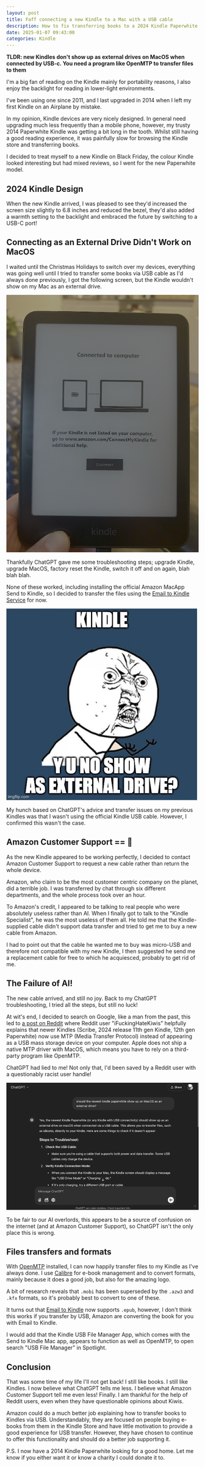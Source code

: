 ```yaml
---
layout: post
title: Faff connecting a new Kindle to a Mac with a USB cable
description: How to fix transferring books to a 2024 Kindle Paperwhite on MacOS with USB-c
date: 2025-01-07 09:43:00
categories: Kindle
---
```

**TLDR: new Kindles don't show up as external drives on MacOS when connected by USB-c. You need a program like OpenMTP to transfer files to them**

I'm a big fan of reading on the Kindle mainly for portability reasons, I also enjoy the backlight for reading in lower-light environments.

I've been using one since 2011, and I last upgraded in 2014 when I left my first Kindle on an Airplane by mistake.

In my opinion, Kindle devices are very nicely designed. In general need upgrading much less frequently than a mobile phone, however, my trusty 2014 Paperwhite Kindle was getting a bit long in the tooth. Whilst still having a good reading experience, it was painfully slow for browsing the Kindle store and transferring books.

I decided to treat myself to a new Kindle on Black Friday, the colour Kindle looked interesting but had mixed reviews, so I went for the new Paperwhite model.

## 2024 Kindle Design

When the new Kindle arrived, I was pleased to see they'd increased the screen size slightly to 6.8 inches and reduced the bezel, they'd also added a warmth setting to the backlight and embraced the future by switching to a USB-C port!

## Connecting as an External Drive Didn't Work on MacOS

I waited until the Christmas Holidays to switch over my devices, everything was going well until I tried to transfer some books via USB cable as I'd always done previously, I got the following screen, but the Kindle wouldn't show on my Mac as an external drive.

![Photo of kindle file transfer screen](/assets/images/posts/kindle-file-transfer.png)

Thankfully ChatGPT gave me some troubleshooting steps; upgrade Kindle, upgrade MacOS, factory reset the Kindle, switch it off and on again, blah blah blah. 

None of these worked, including installing the official Amazon MacApp Send to Kindle, so I decided to transfer the files using the [Email to Kindle Service](https://www.amazon.com/sendtokindle/email) for now.

![Kindle Y U No show as External Drive meme](/assets/images/posts/kindle_y_u_no.jpg)

My hunch based on ChatGPT's advice and transfer issues on my previous Kindles was that I wasn't using the official Kindle USB cable. However, I confirmed this wasn't the case.

## Amazon Customer Support == 💩

As the new Kindle appeared to be working perfectly, I decided to contact Amazon Customer Support to request a new cable rather than return the whole device.

Amazon, who claim to be the most customer centric company on the planet, did a terrible job. I was transferred by chat through six different departments, and the whole process took over an hour.

To Amazon's credit, I appeared to be talking to real people who were absolutely useless rather than AI. When I finally got to talk to the "Kindle Specialist", he was the most useless of them all. He told me that the Kindle-supplied cable didn't support data transfer and tried to get me to buy a new cable from Amazon. 

I had to point out that the cable he wanted me to buy was micro-USB and therefore not compatible with my new Kindle, I then suggested he send me a replacement cable for free to which he acquiesced, probably to get rid of me.

## The Failure of AI!

The new cable arrived, and still no joy. Back to my ChatGPT troubleshooting, I tried all the steps, but still no luck!

At wit's end, I decided to search on Google, like a man from the past, this led to [a post on Reddit](https://www.reddit.com/r/kindle/comments/1gb23jq/new_kindle_ereaders_no_longer_appear_on_computers/#:~:text=iFuckingHateKiwis,%E2%80%A2%202mo%20ago%20%E2%80%A2) where Reddit user "iFuckingHateKiwis" helpfully explains that newer Kindles (Scribe, 2024 release 11th gen Kindle, 12th gen Paperwhite) now use MTP (Media Transfer Protocol) instead of appearing as a USB mass storage device on your computer. Apple does not ship a native MTP driver with MacOS, which means you have to rely on a third-party program like OpenMTP.

ChatGPT had lied to me! Not only that, I'd been saved by a Reddit user with a questionably racist user handle!

![Photo of ChatGPT lying to my face](/assets/images/posts/chatgpt-lying.png)


To be fair to our AI overlords, this appears to be a source of confusion on the internet (and at Amazon Customer Support), so ChatGPT isn't the only place this is wrong.
## Files transfers and formats
With [OpenMTP](https://openmtp.ganeshrvel.com/) installed, I can now happily transfer files to my Kindle as I've always done. I use [Calibre](https://calibre-ebook.com/) for e-book management and to convert formats, mainly because it does a good job, but also for the amazing logo.

A bit of research reveals that `.mobi` has been superseded by the `.azw3` and `.kfx` formats, so it's probably best to convert to one of these.

It turns out that [Email to Kindle](https://www.amazon.com/sendtokindle/email) now supports `.epub`, however, I don't think this works if you transfer by USB, Amazon are converting the book for you with Email to Kindle.

I would add that the Kindle USB File Manager App, which comes with the Send to Kindle Mac app, appears to function as well as OpenMTP, to open search "USB File Manager" in Spotlight.

## Conclusion

That was some time of my life I'll not get back! I still like books. I still like Kindles. I now believe what ChatGPT tells me less. I believe what Amazon Customer Support tell me even less! Finally. I am thankful for the help of Reddit users, even when they have questionable opinions about Kiwis.

Amazon could do a much better job explaining how to transfer books to Kindles via USB. Understandably, they are focused on people buying e-books from them in the Kindle Store and have little motivation to provide a good experience for USB transfer. However, they have chosen to continue to offer this functionality and should do a better job supporting it.

P.S. I now have a 2014 Kindle Paperwhite looking for a good home. Let me know if you either want it or know a charity I could donate it to.